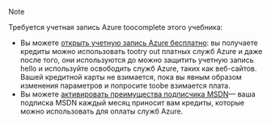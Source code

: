 > [!NOTE]
> <a name="note"></a>Требуется учетная запись Azure toocomplete этого учебника:
> 
> * Вы можете [открыть учетную запись Azure бесплатно](https://azure.microsoft.com/pricing/free-trial/?WT.mc_id=A261C142F): вы получаете кредиты можно использовать tootry out платных служб Azure и даже после того, они используются до можно защитить учетную запись hello и используйте освободить служб Azure, таких как веб-сайтов. Вашей кредитной карты не взимается, пока вы явным образом изменения параметров и попросите toobe взимается плата.
> * Вы можете [активировать преимущества подписчика MSDN](https://azure.microsoft.com/pricing/member-offers/msdn-benefits-details/?WT.mc_id=A261C142F)— ваша подписка MSDN каждый месяц приносит вам кредиты, которые можно использовать для оплаты служб Azure.
> 
> 

